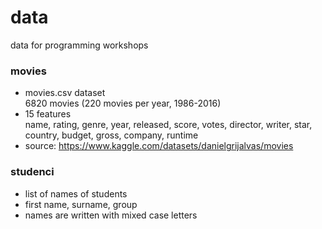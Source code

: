 # data
data for programming workshops

### movies
- movies.csv dataset    
  6820 movies (220 movies per year, 1986-2016) 
- 15 features     
  name, rating, genre, year, released, score, votes, director, writer, star, country, budget, gross, company, runtime  
- source: https://www.kaggle.com/datasets/danielgrijalvas/movies

### studenci
- list of names of students
- first name, surname, group
- names are written with mixed case letters
